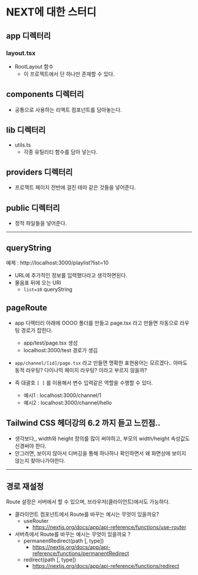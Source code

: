 # NEXT에 대한 스터디

## app 디렉터리

### layout.tsx

- RootLayout 함수
  - 이 프로젝트에서 단 하나만 존재할 수 있다.

## components 디렉터리

- 공통으로 사용하는 리액트 컴포넌트를 담아놓는다.

## lib 디렉터리

- utils.ts
  - 각종 유틸리티 함수를 담아 넣는다.

## providers 디렉터리

- 프로젝트 페이지 전반에 걸친 테마 같은 것들을 넣어준다.

## public 디렉터리

- 정적 파일들을 넣어준다.

---

## queryString

예제 : http://localhost:3000/playlist?list=10

- URL에 추가적인 정보를 입력했다라고 생각하면된다.
- 물음표 뒤에 오는 URI
  - `list=10` queryString

## pageRoute

- app 디렉터리 아래에 OOOO 폴더를 만들고 page.tsx 라고 만들면 자동으로 라우팅 경로가 잡힌다.

  - app/test/page.tsx 생성
  - localhost:3000/test 경로가 생김

- `app/channel/[id]/page.tsx` 라고 만들면 명확한 표현용어는 모르겠다.. 아마도 동적 라우팅? 다이나믹 페이지 라우팅? 이라고 부르지 않을까?
- 즉 대괄호 `[ ]` 를 이용해서 변수 입력같은 역할을 수행할 수 있다.
  - 예시1 : localhost:3000/channel/1
  - 예시2 : localhost:3000/channel/hello

## Tailwind CSS 헤더강의 6.2 까지 듣고 느낀점..

- 생각보다,, width와 height 정의를 많이 써야하고, 부모의 width/height 속성값도 신경써야 한다.
- 안그러면, 보이지 않아서 디버깅을 통해 하나하나 확인하면서 왜 화면상에 보이지 않는지 찾아나가야한다.

---

## 경로 재설정

Route 설정은 서버에서 할 수 있으며, 브라우저(클라이언트)에서도 가능하다.

- 클라이언트 컴포넌트에서 Route를 바꾸는 예시는 무엇이 있을까요?
  - useRouter
    - https://nextjs.org/docs/app/api-reference/functions/use-router
- 서버측에서 Route를 바꾸는 예시는 무엇이 있을까요 ?
  - permanentRedirect(path [, type])
    - https://nextjs.org/docs/app/api-reference/functions/permanentRedirect
  - redirect(path [, type])
    - https://nextjs.org/docs/app/api-reference/functions/redirect
